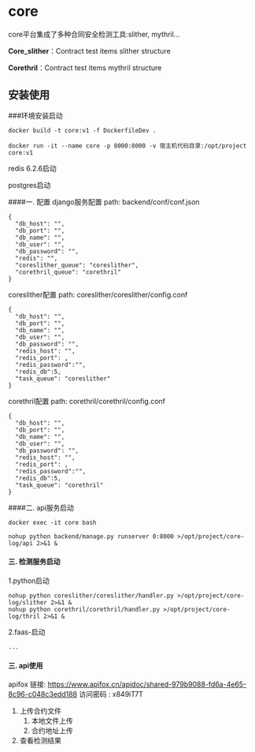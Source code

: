 # core

core平台集成了多种合同安全检测工具:slither, mythril...

**Core_slither**：Contract test items slither structure

**Corethril**：Contract test items mythril structure

## 安装使用

###环境安装启动
```
docker build -t core:v1 -f DockerfileDev .

docker run -it --name core -p 8000:8000 -v 宿主机代码目录:/opt/project core:v1

```
redis 6.2.6启动

postgres启动

####一. 配置
django服务配置
path: backend/conf/conf.json
```
{
  "db_host": "",
  "db_port": "",
  "db_name": "",
  "db_user": "",
  "db_password": "",
  "redis": "",
  "coreslither_queue": "coreslither",
  "corethril_queue": "corethril"
}
```
coreslither配置
path: coreslither/coreslither/config.conf
```
{
  "db_host": "",
  "db_port": "",
  "db_name": "",
  "db_user": "",
  "db_password": "",
  "redis_host": "",
  "redis_port": ,
  "redis_password":"",
  "redis_db":5,
  "task_queue": "coreslither"
}
```
corethril配置
path: corethril/corethril/config.conf
```
{
  "db_host": "",
  "db_port": "",
  "db_name": "",
  "db_user": "",
  "db_password": "",
  "redis_host": "",
  "redis_port": ,
  "redis_password":"",
  "redis_db":5,
  "task_queue": "corethril"
}
```



####二. api服务启动
```
docker exec -it core bash

nohup python backend/manage.py runserver 0:8000 >/opt/project/core-log/api 2>&1 &
```

#### 三. 检测服务启动

1.python启动
```
nohup python coreslither/coreslither/handler.py >/opt/project/core-log/slither 2>&1 &
nohup python corethril/corethril/handler.py >/opt/project/core-log/thril 2>&1 &

```

2.faas-启动
```
...
```

#### 三. api使用
apifox
链接: https://www.apifox.cn/apidoc/shared-979b9088-fd6a-4e65-8c96-c048c3edd188  访问密码 : x849iT7T 

1. 上传合约文件
    1. 本地文件上传
    2. 合约地址上传
2. 查看检测结果